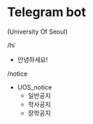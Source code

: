 # Telegram bot
(University Of Seoul)

/hi
- 안녕하세요!

/notice
- UOS_notice
    - 일반공지
    - 학사공지
    - 장학공지

